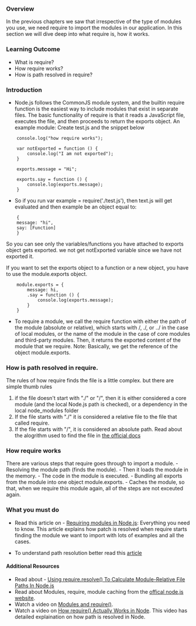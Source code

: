 ### Overview
In the previous chapters we saw that irrespective of the type of modules you use, we need require to import the modules in our application. In this section we will dive deep into what require is, how it works.

### Learning Outcome
- What is require?
- How require works?
- How is path resolved in require?

### Introduction
-  Node.js follows the CommonJS module system, and the builtin require function is the easiest way to include modules that exist in separate files. The basic functionality of require is that it reads a JavaScript file, executes the file, and then proceeds to return the exports object.  An example module: 
Create test.js and the snippet below
```
    console.log("how require works");

    var notExported = function () {
        console.log("I am not exported");
    }

    exports.message = "Hi";

    exports.say = function () {
        console.log(exports.message);
    }
```

- So if you run var example = require('./test.js'), then text.js will get evaluated and then example be an object equal to:

```
    {
    message: "hi",
    say: [Function]
    }
```

So you can see only the variables/functions you have attached to exports object gets exported. we not get notExported variable since we have not exported it.

If you want to set the exports object to a function or a new object, you have to use the module.exports object. 

```
    module.exports = {
        message: hi,
        .say = function () {
            console.log(exports.message);
        }
    }
```

- To require a module, we call the require function with either the path of the module (absolute or relative), which starts with /, ./, or ../ in the case of local modules, or the name of the module in the case of core modules and third-party modules.
Then, it returns the exported content of the module that we require.
Note: Basically, we get the reference of the object module.exports.

### How is path resolved in require.
The rules of how require finds the file is a little complex. but there are simple thumb rules 
1. if the file doesn't start with "./" or "/", then it is either considered a core module (and the local Node.js path is checked), or a dependency in the local node_modules folder
2. If the file starts with "./" it is considered a relative file to the file that called require.
3. If the file starts with "/", it is considered an absolute path.
Read about the alogrithm used to find the file in [the official docs](https://nodejs.org/docs/v0.4.2/api/modules.html#all_Together...)

### How require works
There are various steps that require goes through to import a module.
    - Resolving the module path (finds the module).
    - Then it loads the module in the memory.
    - The code in the module is executed.
    - Bundling all exports from the module into one object module.exports.
    - Caches the module, so that, when we require this module again, all of the steps are not exceuted again.


### What you must do
- Read this article on - [Requiring modules in Node.js](https://medium.com/edge-coders/requiring-modules-in-node-js-everything-you-need-to-know-e7fbd119be8): Everything you need to know.
This article explains how patch is resolved when require starts finding the module we want to import with lots of examples and all the cases. 

- To understand path resolution better read this [article](https://medium.com/maxkimambo/how-does-node-module-loading-actually-work-8aa63849f5ae)


#### Additional Resources
- Read about - [Using require.resolve() To Calculate Module-Relative File Paths In Node.js](https://www.bennadel.com/blog/3243-using-require-resolve-to-calculate-module-relative-file-paths-in-node-js.htm)
- Read about Modules, require, module caching from the [offical node.js website](https://nodejs.org/api/modules.html).
- Watch a video on [Modules and require()](https://www.youtube.com/watch?v=xHLd36QoS4k).
- Watch a video on [How require() Actually Works in Node](https://www.youtube.com/watch?v=DZSMhgklXmw). This video has detailed explaination on how path is resolved in Node.






